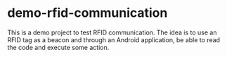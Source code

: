 # demo-rfid-communication
This is a demo project to test RFID communication. The idea is to use an RFID tag as a beacon and through an Android application, be able to read the code and execute some action.
